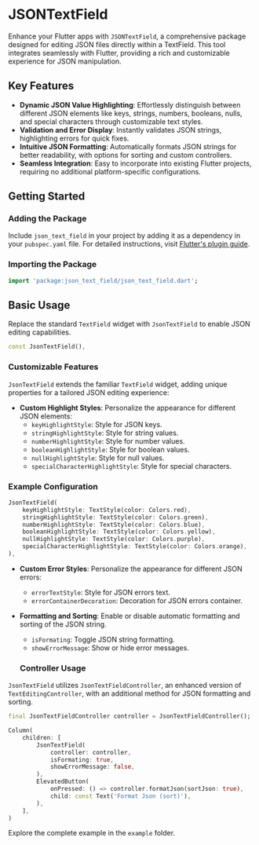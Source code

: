 # JSONTextField

Enhance your Flutter apps with `JSONTextField`, a comprehensive package designed for editing JSON files directly within a TextField. This tool integrates seamlessly with Flutter, providing a rich and customizable experience for JSON manipulation.

## Key Features

- **Dynamic JSON Value Highlighting**: Effortlessly distinguish between different JSON elements like keys, strings, numbers, booleans, nulls, and special characters through customizable text styles.
- **Validation and Error Display**: Instantly validates JSON strings, highlighting errors for quick fixes.
- **Intuitive JSON Formatting**: Automatically formats JSON strings for better readability, with options for sorting and custom controllers.
- **Seamless Integration**: Easy to incorporate into existing Flutter projects, requiring no additional platform-specific configurations.

## Getting Started

### Adding the Package
Include `json_text_field` in your project by adding it as a dependency in your `pubspec.yaml` file. For detailed instructions, visit [Flutter's plugin guide](https://flutter.io/platform-plugins/).

### Importing the Package
```dart
import 'package:json_text_field/json_text_field.dart';
```

## Basic Usage

Replace the standard `TextField` widget with `JsonTextField` to enable JSON editing capabilities.

```dart
const JsonTextField(),

```

### Customizable Features

`JsonTextField` extends the familiar `TextField` widget, adding unique properties for a tailored JSON editing experience:

- **Custom Highlight Styles**: Personalize the appearance for different JSON elements:
  - `keyHighlightStyle`: Style for JSON keys.
  - `stringHighlightStyle`: Style for string values.
  - `numberHighlightStyle`: Style for number values.
  - `booleanHighlightStyle`: Style for boolean values.
  - `nullHighlightStyle`: Style for null values.
  - `specialCharacterHighlightStyle`: Style for special characters.

### Example Configuration
```dart
JsonTextField(
    keyHighlightStyle: TextStyle(color: Colors.red),
    stringHighlightStyle: TextStyle(color: Colors.green),
    numberHighlightStyle: TextStyle(color: Colors.blue),
    booleanHighlightStyle: TextStyle(color: Colors.yellow),
    nullHighlightStyle: TextStyle(color: Colors.purple),
    specialCharacterHighlightStyle: TextStyle(color: Colors.orange),
),
```

- **Custom Error Styles**: Personalize the appearance for different JSON errors:
  - `errorTextStyle`: Style for JSON errors text.
  - `errorContainerDecoration`: Decoration for JSON errors container.

- **Formatting and Sorting**: Enable or disable automatic formatting and sorting of the JSON string.
    - `isFormating`: Toggle JSON string formatting.
    - `showErrorMessage`: Show or hide error messages.

    ### Controller Usage

`JsonTextField` utilizes `JsonTextFieldController`, an enhanced version of `TextEditingController`, with an additional method for JSON formatting and sorting.

```dart
final JsonTextFieldController controller = JsonTextFieldController();

Column(
    children: [
        JsonTextField(
            controller: controller,
            isFormating: true,
            showErrorMessage: false,
        ),
        ElevatedButton(
            onPressed: () => controller.formatJson(sortJson: true),
            child: const Text('Format Json (sort)'),
        ),
    ],
)
```
Explore the complete example in the `example` folder.